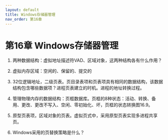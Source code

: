 ```yaml
---
layout: default
title: Windows存储器管理
nav_order: 第16章
---
```


# 第16章 Windows存储器管理


1. 两种数据结构：虚拟地址描述符VAD、区域对象，这两种结构各有什么作用？



2. 虚拟内存区域：空闲的、保留的、提交的



3. 32位逻辑地址，二级页表。页目录表项和页表项具有相同的数据结构，该数据结构包含哪些数据项？进程页表建立的时机。进程的地址转换过程。



4. 管理物理内存的数据结构：页框数据库。页框的8种状态：活动、转换、备用、更改、更改不写入、空闲、零初始化、坏，页框的状态转换图16.9。



5. 原型页表项，区域对象的页表。虚拟页式中，采用原型页表实现多进程共享页。



6. Windows采用的页替换策略是什么？